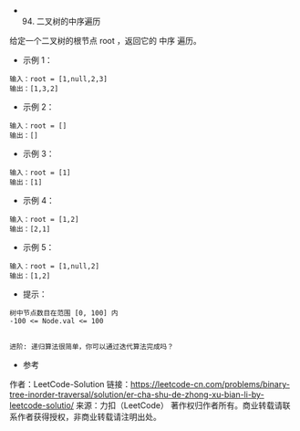 - 94. 二叉树的中序遍历

给定一个二叉树的根节点 root ，返回它的 中序 遍历。


- 示例 1：

```
输入：root = [1,null,2,3]
输出：[1,3,2]
```
- 示例 2：
```
输入：root = []
输出：[]
```
- 示例 3：
```
输入：root = [1]
输出：[1]
```
- 示例 4：

```
输入：root = [1,2]
输出：[2,1]
```
- 示例 5：

```
输入：root = [1,null,2]
输出：[1,2]
``` 

- 提示：
```
树中节点数目在范围 [0, 100] 内
-100 <= Node.val <= 100
 

进阶: 递归算法很简单，你可以通过迭代算法完成吗？

```

- 参考

作者：LeetCode-Solution
链接：https://leetcode-cn.com/problems/binary-tree-inorder-traversal/solution/er-cha-shu-de-zhong-xu-bian-li-by-leetcode-solutio/
来源：力扣（LeetCode）
著作权归作者所有。商业转载请联系作者获得授权，非商业转载请注明出处。